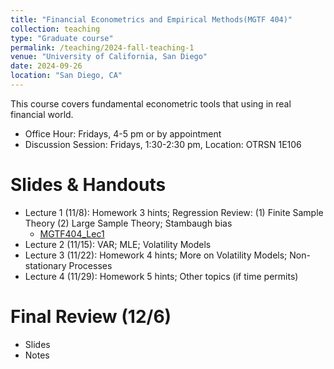 ```yaml
---
title: "Financial Econometrics and Empirical Methods(MGTF 404)"
collection: teaching
type: "Graduate course"
permalink: /teaching/2024-fall-teaching-1
venue: "University of California, San Diego"
date: 2024-09-26
location: "San Diego, CA"
---
```


This course covers fundamental econometric tools that using in real financial world.

+ Office Hour: Fridays, 4-5 pm or by appointment
+ Discussion Session: Fridays, 1:30-2:30 pm, Location: OTRSN 1E106

Slides & Handouts
======
+ Lecture 1 (11/8): Homework 3 hints; Regression Review: (1) Finite Sample Theory (2) Large Sample Theory; Stambaugh bias
  + [MGTF404_Lec1](../files/Teaching/MGTF404_Fall24/Slides/MGTF_404_Lec1.pdf)
+ Lecture 2 (11/15): VAR; MLE; Volatility Models
+ Lecture 3 (11/22): Homework 4 hints; More on Volatility Models; Non-stationary Processes
+ Lecture 4 (11/29): Homework 5 hints; Other topics (if time permits)

Final Review (12/6)
======
+ Slides
+ Notes